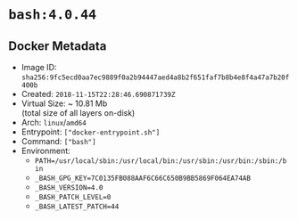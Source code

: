 # `bash:4.0.44`

## Docker Metadata

- Image ID: `sha256:9fc5ecd0aa7ec9889f0a2b94447aed4a8b2f651faf7b8b4e8f4a47a7b20f400b`
- Created: `2018-11-15T22:28:46.690871739Z`
- Virtual Size: ~ 10.81 Mb  
  (total size of all layers on-disk)
- Arch: `linux`/`amd64`
- Entrypoint: `["docker-entrypoint.sh"]`
- Command: `["bash"]`
- Environment:
  - `PATH=/usr/local/sbin:/usr/local/bin:/usr/sbin:/usr/bin:/sbin:/bin`
  - `_BASH_GPG_KEY=7C0135FB088AAF6C66C650B9BB5869F064EA74AB`
  - `_BASH_VERSION=4.0`
  - `_BASH_PATCH_LEVEL=0`
  - `_BASH_LATEST_PATCH=44`
